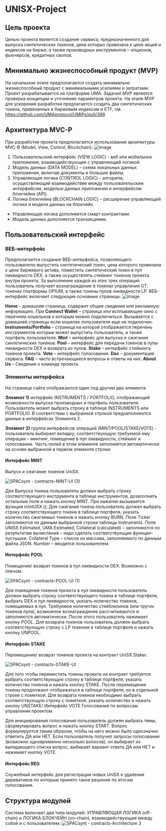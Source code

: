 # UNISX-Project

## Цель проекта
Целью проекта является создание сервиса, предназначенного для выпуска синтетических токенов, цена которых привязана к цене акций и индексов на бирже, а также производных инструментов – опционов, фьючерсов, кредитных свопов.

## Минимально жизнеспособный продукт (MVP)
На начальном этапе предполагается создать минимально жизнеспособный продукт с минимальными усилиями и затратами.
Проект разрабатывается на платформе UMA.
Задачей MVP является проверка концепции и уточнение параметров проекта.
На этапе MVP для ускорения разработки предлагается создать два синтетических токена, привязанных к биржевым индексам и ETF, см. https://github.com/UMAprotocol/UMIPs/pull/399

## Архитектура MVC-P
При разработке проекта предполагается использование архитектуры MVC-B (Model, View, Control, Blockchain):
![image](https://user-images.githubusercontent.com/89580052/134306689-7cf6fd5b-630c-43b1-9a68-08d0b979301b.png)

1. Пользовательский интерфейс (VIEW LOGIC) - веб или мобильное приложение, взаимодействующее с управляющей логикой.
2. Модель данных (DATA MODEL) – схема локальных данных приложения, включая документы и большие файлы.
3. Управляющая логика (CONTROL LOGIC) – алгоритм, осуществляющий взаимодействие между пользовательским интерфейсом, моделью данных приложения и интерфейсом блокчейна (API).
4. Логика блокчейна (BLOCKCHAIN LOGIC) – расширение управляющей логики и модели данных на блокчейн. 
-	Управляющая логика дополняется смарт контрактами. 
-	Модель данных дополняется транзакциями.

## Пользовательский интерфейс
### ВЕБ-интерфейс
Предполагается создание ВЕБ-интерфейса, позволяющего пользователю выпустить синтетический токен, цена которого привязана к цене биржевого актива, поместить синтетический токен в пул ликвидности DEX, а также осуществлять стейкинг токенов проекта внутри проекта. За выполнение каждой из этих трех операций пользователь получает вознаграждение в токенах управления GT, токенах платформы OPIUM, а также токены пулов ликвидности LP.
ВЕБ-интерфейс включает следующие основные страницы:
![image](https://user-images.githubusercontent.com/89580052/134307104-9fa38231-6202-43a0-9429-1a80682244a8.png)

**Home** – домашняя страница, содержит общие сведения или рекламную информацию. При 
**Connect Wallet** – страница или всплывающее окно с перечнем кошельков к которым можно подключиться. Вызывается с домашней страницы если кошелек пользователя еще не подключен.
**Instruments/Portfolio** – страница на которой отображается перечень инструментов которые может выпустить пользователь, а также портфель пользователя.
**Mint** – интерфейс для выпуска и сжигания синтетических токенов.
**Pool** – интерфейс для передачи токенов в пулы ликвидности DEX и возврата из пулов.
**Stake** – интерфейс стейкинга токенов проекта.
**Vote** – интерфейс голосования.
**Doc** – документация сервиса.
**FAQ** – часто встречающиеся вопросы и ответы на них.
**About Us** – Сведения о команде проекта.
 
### Элементы интерфейса
На странице сайта отображаются один под другим два элемента:

**Элемент 1)** интерфейс INSTRUMENTS / PORTFOLIO, отображающий возможности выпуска производных и портфель пользователя.
Пользователь может выбрать строку в таблице INSTRUMENTS или PORTFOLIO. В соответствии с выбранной строкой предзаполняются данные в интерфейсах Элемента 2.

**Элемент 2)** группа интерфейсов операций (MINT/POOL/STAKE/VOTE) - пользователь выбирает вкладку, соответствующую требуемой ему операции – минтинг, помещение в пул ликвидности, стейкинг и голосование. 
Часть полей в этом элементе заполняется автоматически на основе выбранной в первом элементе строки.

#### Интерфейс MINT
Выпуск и сжигание токенов UniSX. 

![SPACsynt - contracts-MINT-UI (3)](https://user-images.githubusercontent.com/89580052/134385907-fab0729d-2813-435b-b972-de4b60f9e5fc.jpg)

Для Выпуска токена пользователь должен выбрать строку соответствующего инструмента в таблице инструментов, дозаполнить остальные поля и нажать кнопку MINT. При нажатии вызывается функция mintUSX ();
Для сжигания токена пользователь должен выбрать строку соответствующего токена в таблице портфеля, указать количество сжигаемых токенов и нажать кнопку BURN.
Поле Ticker заполняются по данным выбранной строки таблицы Instruments.
Поля UNISX Estimated, UMA Estimated, Collateral (calculated) – заполняются по результатам вычислений – надо сделать соответствующие функции-пустышки.
Collateral Type – список из массива, заполняемого по данным файла JSON.
Number – вводится пользователем.

#### Интерфейс POOL
Помещение/ возврат токенов в пул ликвидности DEX. Возможно с плечом.

![SPACsynt - contracts-POOL-UI (1)](https://user-images.githubusercontent.com/89580052/134386044-eeda170c-06a9-440f-a2e4-b73923577ef0.jpg)

Для помещения токенов проекта в пул ликвидности пользователь должен выбрать строку соответствующего токена в таблице портфеля, выбрать DEX и пул ликвидности, указать количество токенов, помещаемых в пул. Требуемое количество стейблкоинов (или тругих токенов пула), возможное вознаграждение рассчитываются и заполняются автоматически.
После этого пользователь нажимает кнопку POOL.
Для возврата токенов пользователь должен выбрать соответствующую строку с LP токеном в таблице портфеля и нажать кнопку UNPOOL.

#### Интерфейс STAKE
Перемещение/ возврат токенов проекта на контракт UniSX.Staker.

![SPACsynt - contracts-STAKE-UI](https://user-images.githubusercontent.com/89580052/134386160-7a45cd1e-82cc-44ec-a998-27682ed549fb.jpg)

Для того чтобы переместить токены проекта на контракт требуется выбрать соответствующую строку в таблице портфеля, указать количество токенов и нажать кнопку STAKE. После перемещения токены продолжают отображаться в таблице портфеля, но в отдельной строке с пометкой.
Для возврата токенов необходимо выбрать соответствующую строку с пометкой, указать количество и нажать кнопку UNSTAKE/
Интерфейс VOTE
Голосование по вопросам управления проектом.



Для инициирования голосования пользователь должен выбрать темы, сформулировать вопрос и нажать кнопку START. Вопрос формулируется таким образом, чтобы на него можно было однозначно ответить ДА или НЕТ.
Если пользователь получил запросы голосования (возможно одновременно несколько вопосов), он выбирает из выпадающего списка вопрос, выбирает вариант ответа ДА или НЕТ и нажимает кнопку VOTE.

#### Интерфейс REG
Служебный интерфейс для регистрации новых UniSX и удаления деривативов по которым принято такое решение по итогам голосования.

## Структура модулей
Система включает два типа модулей: УПРАВЛЯЮЩАЯ ЛОГИКА (off-chain) и ЛОГИКА БЛОКЧЕЙН (on-chain), взаимодействующие между собой и с пользователем:
![SPACsynt - contracts-Architecture 3](https://user-images.githubusercontent.com/89580052/134308055-99b53e17-ce76-4dde-9765-921a730a2f1a.jpg)

